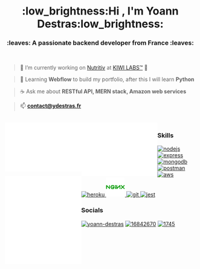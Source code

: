 <h1 align="center">:low_brightness:Hi , I'm Yoann Destras:low_brightness:</h1>
<h3 align="center">:leaves: A passionate backend developer from France :leaves:</h3>
<br>

> 🔭 I’m currently working on [Nutritiv](https://nutritiv.app) at [KIWI LABS™](https://discord.gg/J7FBYgwRZR) :kiwi_fruit:

> 🌱 Learning **Webflow** to build my portfolio, after this I will learn **Python**

> :coffee: Ask me about **RESTful API, MERN stack, Amazon web services**

> 📫 **contact@ydestras.fr**

<br>
<img style="width: 40%" align="left" src="/metrics.terminal.svg">
<img style="width: 40%" align="left" src="/github-calendar.svg">
<img style="width: 40%" align="left" src="/metrics.plugin.screenshot.svg">

<h3 align="left">Skills</h3>
<p align="left">  
  
  <a href="https://nodejs.org" target="_blank" rel="noreferrer"> 
  <img src="https://www.svgrepo.com/show/354118/nodejs.svg" alt="nodejs" width="70" height="70"/> 
  </a> 
  
  <a href="https://expressjs.com" target="_blank" rel="noreferrer"> 
  <img src="https://assets.website-files.com/61ca3f775a79ec5f87fcf937/6202fcdee5ee8636a145a41b_1234.png" alt="express" width="70" height="70"/> 
  </a> 
  
  <a href="https://www.mongodb.com/" target="_blank" rel="noreferrer"> 
  <img src="https://cdn.icon-icons.com/icons2/2699/PNG/512/mongodb_logo_icon_170944.png" alt="mongodb" width="110" height="70"/> 
  </a> 
  
  <br>
  
  <a href="https://postman.com" target="_blank" rel="noreferrer"> 
  <img src="https://www.vectorlogo.zone/logos/getpostman/getpostman-icon.svg" alt="postman" width="60" height="60"/> 
  </a> 
  
  <a href="https://aws.amazon.com" target="_blank" rel="noreferrer"> 
  <img src="https://upload.wikimedia.org/wikipedia/commons/thumb/5/5c/AWS_Simple_Icons_AWS_Cloud.svg/2560px-AWS_Simple_Icons_AWS_Cloud.svg.png" alt="aws" width="60" height="50"/> 
  </a> 
  
  <a href="https://heroku.com" target="_blank" rel="noreferrer"> 
  <img src="https://www.vectorlogo.zone/logos/heroku/heroku-icon.svg" alt="heroku" width="60" height="50"/> 
  </a>  
  
  <a href="https://www.nginx.com" target="_blank" rel="noreferrer"> 
  <img src="https://raw.githubusercontent.com/devicons/devicon/master/icons/nginx/nginx-original.svg" alt="nginx" width="50" height="50"/> 
  </a> 
  
  <a href="https://git-scm.com/" target="_blank" rel="noreferrer"> 
  <img src="https://www.vectorlogo.zone/logos/git-scm/git-scm-icon.svg" alt="git" width="50" height="50"/> 
  </a> 
  
  <a href="https://jestjs.io" target="_blank" rel="noreferrer"> 
  <img src="https://www.vectorlogo.zone/logos/jestjsio/jestjsio-icon.svg" alt="jest" width="50" height="50"/> 
  </a> 
  
</p>

<h3 align="left"">Socials</h3>
<p align="left">
<a href="https://linkedin.com/in/yoann-destras" target="blank"><img align="center" src="https://raw.githubusercontent.com/rahuldkjain/github-profile-readme-generator/master/src/images/icons/Social/linked-in-alt.svg" alt="yoann-destras" height="45" width="60" /></a>
<a href="https://stackoverflow.com/users/16842670" target="blank"><img align="center" src="https://raw.githubusercontent.com/rahuldkjain/github-profile-readme-generator/master/src/images/icons/Social/stack-overflow.svg" alt="16842670" height="45" width="60" /></a>
<a href="https://discord.gg/1745" target="blank"><img align="center" src="https://raw.githubusercontent.com/rahuldkjain/github-profile-readme-generator/master/src/images/icons/Social/discord.svg" alt="1745" height="45" width="60" /></a>
</p>
